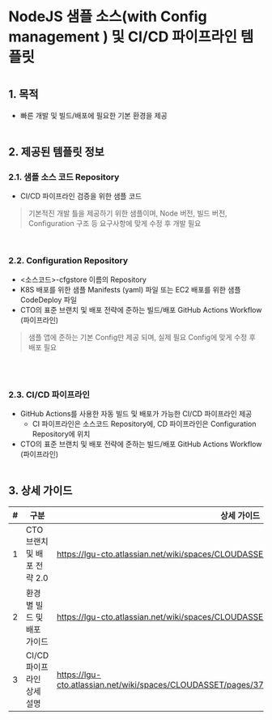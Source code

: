 # NodeJS 샘플 소스(with Config management ) 및 CI/CD 파이프라인 템플릿 

#
## 1. 목적
- 빠른 개발 및 빌드/배포에 필요한 기본 환경을 제공
  <br/><br/>

## 2. 제공된 템플릿 정보
### 2.1. 샘플 소스 코드 Repository
- CI/CD 파이프라인 검증을 위한 샘플 코드
  <br/>

> 기본적진 개발 틀을 제공하기 위한 샘플이며, Node 버전, 빌드 버전, Configuration 구조 등 요구사항에 맞게 수정 후 개발 필요

<br/>

### 2.2. Configuration Repository
- <소스코드>-cfgstore 이름의 Repository
- K8S 배포를 위한 샘플 Manifests (yaml) 파일 또는 EC2 배포를 위한 샘플 CodeDeploy 파일
- CTO의 표준 브랜치 및 배포 전략에 준하는 빌드/배포 GitHub Actions Workflow (파이프라인)
  <br/>

> 샘플 앱에 준하는 기본 Config만 제공 되며, 실제 필요 Config에 맞게 수정 후 배포 필요
<br/>

<br/>

### 2.3. CI/CD 파이프라인
- GitHub Actions를 사용한 자동 빌드 및 배포가 가능한 CI/CD 파이프라인 제공
  - CI 파이프라인은 소스코드 Repository에, CD 파이프라인은 Configuration Repository에 위치
- CTO의 표준 브랜치 및 배포 전략에 준하는 빌드/배포 GitHub Actions Workflow (파이프라인)
  <br/><br/>

## 3. 상세 가이드
| # |구분                    | 상세 가이드 |
|---|-----------------------|----|
| 1 |CTO 브랜치 및 배포 전략 2.0    |https://lgu-cto.atlassian.net/wiki/spaces/CLOUDASSET/pages/37473818834/CTO+2.0|
| 2 |환경 별 빌드 및 배포 가이드     |https://lgu-cto.atlassian.net/wiki/spaces/CLOUDASSET/pages/37473912656|
| 3 |CI/CD 파이프라인 상세 설명     |https://lgu-cto.atlassian.net/wiki/spaces/CLOUDASSET/pages/37473912120/2.1+APP+CI+CD+Repository|
